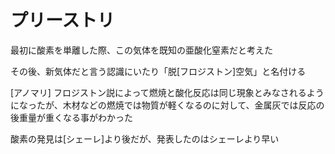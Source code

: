 # プリーストリ

最初に酸素を単離した際、この気体を既知の亜酸化窒素だと考えた

その後、新気体だと言う認識にいたり「脱[フロジストン]空気」と名付ける

[アノマリ]
フロジストン説によって燃焼と酸化反応は同じ現象とみなされるようになったが、木材などの燃焼では物質が軽くなるのに対して、金属灰では反応の後重量が重くなる事がわかった

酸素の発見は[シェーレ]より後だが、発表したのはシェーレより早い